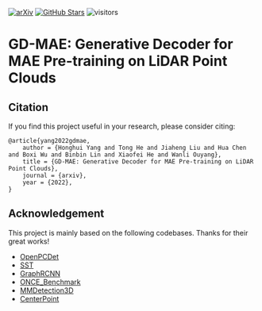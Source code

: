 [![arXiv](https://img.shields.io/badge/arXiv-Paper-<COLOR>.svg)](https://arxiv.org/abs/2212.03010)
[![GitHub Stars](https://img.shields.io/github/stars/Nightmare-n/GD-MAE?style=social)](https://github.com/Nightmare-n/GD-MAE)
![visitors](https://visitor-badge.glitch.me/badge?page_id=Nightmare-n/GD-MAE)

# GD-MAE: Generative Decoder for MAE Pre-training on LiDAR Point Clouds

## Citation 
If you find this project useful in your research, please consider citing:
```
@article{yang2022gdmae,
    author = {Honghui Yang and Tong He and Jiaheng Liu and Hua Chen and Boxi Wu and Binbin Lin and Xiaofei He and Wanli Ouyang},
    title = {GD-MAE: Generative Decoder for MAE Pre-training on LiDAR Point Clouds},
    journal = {arxiv},
    year = {2022},
}
```

## Acknowledgement
This project is mainly based on the following codebases. Thanks for their great works!

* [OpenPCDet](https://github.com/open-mmlab/OpenPCDet)
* [SST](https://github.com/tusen-ai/SST)
* [GraphRCNN](https://github.com/Nightmare-n/GraphRCNN)
* [ONCE_Benchmark](https://github.com/PointsCoder/Once_Benchmark)
* [MMDetection3D](https://github.com/open-mmlab/mmdetection3d)
* [CenterPoint](https://github.com/tianweiy/CenterPoint)
